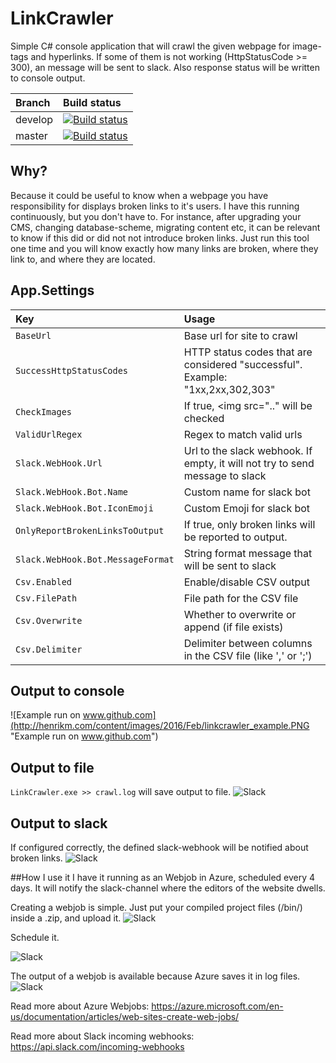 # LinkCrawler
Simple C# console application that will crawl the given webpage for image-tags and hyperlinks. If some of them is not working (HttpStatusCode >= 300), an message will be sent to slack. Also response status will be written to console output.

| Branch | Build status |
| :-----  | :---------------------------------------|
| develop | [![Build status](https://ci.appveyor.com/api/projects/status/syw3l7xeicy7xc0b/branch/develop?svg=true)](https://ci.appveyor.com/project/hmol/linkcrawler/branch/develop) |
| master | [![Build status](https://ci.appveyor.com/api/projects/status/syw3l7xeicy7xc0b/branch/master?svg=true)](https://ci.appveyor.com/project/hmol/linkcrawler/branch/master) |

## Why?
Because it could be useful to know when a webpage you have responsibility for displays broken links to it's users. I have this running continuously, but you don't have to. For instance, after upgrading your CMS, changing database-scheme, migrating content etc, it can be relevant to know if this did or did not not introduce broken links. Just run this tool one time and you will know exactly how many links are broken, where they link to, and where they are located.

## App.Settings

| Key     				       | Usage           					   |
| :--------------------------  | :---------------------------------------|
| ```BaseUrl   ```   				  | Base url for site to crawl  	       |
| ```SuccessHttpStatusCodes```	|	HTTP status codes that are considered "successful". Example: "1xx,2xx,302,303"	|
| ```CheckImages```      			  | If true, <img src=".." will be checked |
| ```ValidUrlRegex   ```   				  | Regex to match valid urls  	       |
| ```Slack.WebHook.Url```  | Url to the slack webhook. If empty, it will not try to send message to slack     		   |
| ```Slack.WebHook.Bot.Name``` 	  | Custom name for slack bot   		   |
| ```Slack.WebHook.Bot.IconEmoji``` | Custom Emoji for slack bot  	       |
| ```OnlyReportBrokenLinksToOutput```      			  | If true, only broken links will be reported to output. |
| ```Slack.WebHook.Bot.MessageFormat``` | String format message that will be sent to slack  	       |
| ```Csv.Enabled```   				  | Enable/disable CSV output  	       |
| ```Csv.FilePath```   				  | File path for the CSV file  	   |
| ```Csv.Overwrite```   			  | Whether to overwrite or append (if file exists)  	       |
| ```Csv.Delimiter   ```   			  | Delimiter between columns in the CSV file (like ',' or ';')  	       |
 
## Output to console
![Example run on www.github.com](http://henrikm.com/content/images/2016/Feb/linkcrawler_example.PNG "Example run on www.github.com")

## Output to file
```LinkCrawler.exe >> crawl.log``` will save output to file.
![Slack](http://henrikm.com/content/images/2016/Feb/as-file.png "Output to file")

## Output to slack
If configured correctly, the defined slack-webhook will be notified about broken links.
![Slack](http://henrikm.com/content/images/2016/Feb/blurred1.jpg "Slack")

##How I use it
I have it running as an Webjob in Azure, scheduled every 4 days. It will notify the slack-channel where the editors of the website dwells.

Creating a webjob is simple. Just put your compiled project files (/bin/) inside a .zip, and upload it.
![Slack](http://henrikm.com/content/images/2016/Feb/azure-webjob-setup-1.PNG "WebJob")

Schedule it.

![Slack](http://henrikm.com/content/images/2016/Feb/azure-scheduele.PNG)

The output of a webjob is available because Azure saves it in log files.
![Slack](http://henrikm.com/content/images/2016/Feb/azure-log.PNG)


Read more about Azure Webjobs: https://azure.microsoft.com/en-us/documentation/articles/web-sites-create-web-jobs/

Read more about Slack incoming webhooks: https://api.slack.com/incoming-webhooks
